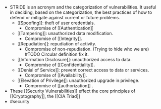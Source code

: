 - STRIDE is an acronym and the categorization of vulnerabilities. It useful in deciding, based on the categorization, the best practices of how to defend or mitigate against current or future problems.
	- [[Spoofing]]: theft of user credentials.
		- Compromise of [[Authentication]]
	- [[Tampering]]: unauthorized data modification.
		- Compromise of [[Integrity]].
	- [[Repudiation]]: repudiation of activity.
		- Compromise of non-repudiation. (Trying to hide who we are) #TODO Circular definition fix it.
	- [[Information Disclosure]]: unauthorized access to data.
		- Compromise of [[Confidentiality]].
	- [[Denial of Service]]: prevent correct access to data or services.
		- Compromise of [[Availability]].
	- [[Elevation of Privilege]]: unauthorized upgrade in privilege.
		- Compromise of [[authorization]] .
- These [[Security Vulnerabilities]] effect the core principles of [[Cryptography]], the [[CIA Triad]]
- #security